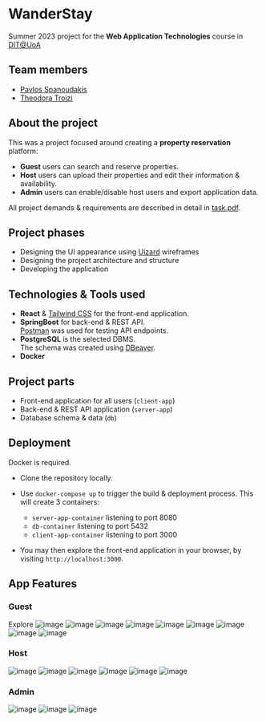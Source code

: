# WanderStay
Summer 2023 project for the **Web Application Technologies** course in [DIT@UoA](https://www.di.uoa.gr/en)

## Team members
- [Pavlos Spanoudakis](https://github.com/pspanoudakis)
- [Theodora Troizi](https://github.com/theodoratrz)

## About the project
This was a project focused around creating a **property reservation** platform:
- **Guest** users can search and reserve properties.
- **Host** users can upload their properties and edit their information & availability.
- **Admin** users can enable/disable host users and export application data.

All project demands & requirements are described in detail in [task.pdf](./task.pdf).

## Project phases
- Designing the UI appearance using [Uizard](https://uizard.io/) wireframes
- Designing the project architecture and structure
- Developing the application

## Technologies & Tools used
- **React** & [Tailwind CSS](https://tailwindcss.com/) for the front-end application.
- **SpringBoot** for back-end & REST API. \
[Postman](https://www.postman.com/) was used for testing API endpoints.
- **PostgreSQL** is the selected DBMS. \
The schema was created using [DBeaver](https://dbeaver.io/).
- **Docker**

## Project parts
- Front-end application for all users (`client-app`)
- Back-end & REST API application (`server-app`)
- Database schema & data (`db`)

## Deployment
Docker is required.
- Clone the repository locally.

- Use `docker-compose up` to trigger the build & deployment process.
This will create 3 containers:
    - `server-app-container` listening to port 8080
    - `db-container` listening to port 5432
    - `client-app-container` listening to port 3000
- You may then explore the front-end application in your browser, by visiting `http://localhost:3000`.

## App Features
### Guest
Explore 
![image](https://github.com/pspanoudakis/WanderStay/assets/52857036/f8362c84-92c7-4343-8f1d-5037b041661a)
![image](https://github.com/pspanoudakis/WanderStay/assets/52857036/90d53b6f-374c-4c37-b8f1-7a5fbbd909b2)
![image](https://github.com/pspanoudakis/WanderStay/assets/52857036/31f9cf2f-0d2d-40c8-bcfb-b5cafe47e059)
![image](https://github.com/pspanoudakis/WanderStay/assets/52857036/2577a26a-0c07-439b-9b4e-342da17b7f28)
![image](https://github.com/pspanoudakis/WanderStay/assets/52857036/84d90451-ea9f-4e99-b34f-a718315c688b)
![image](https://github.com/pspanoudakis/WanderStay/assets/52857036/376a3885-e545-43a0-ae39-4d9d94c40706)
![image](https://github.com/pspanoudakis/WanderStay/assets/52857036/dbf849b8-6932-4b28-8e24-170372781e53)
![image](https://github.com/pspanoudakis/WanderStay/assets/52857036/afb3a36d-e29b-415f-83a7-53fbe64c4410)
![image](https://github.com/pspanoudakis/WanderStay/assets/52857036/86fa7542-6d06-424a-b69c-78d429f783c9)

### Host
![image](https://github.com/pspanoudakis/WanderStay/assets/52857036/370e9a41-015f-495e-9ef6-bca6c724dd94)
![image](https://github.com/pspanoudakis/WanderStay/assets/52857036/2e9f330b-26ba-4295-acaa-b3d4d33af706)
![image](https://github.com/pspanoudakis/WanderStay/assets/52857036/cefeccf0-8353-4dbd-91ce-b483b6570ef3)
![image](https://github.com/pspanoudakis/WanderStay/assets/52857036/3166c71c-e4aa-4272-b4d7-cfc8f8984753)
![image](https://github.com/pspanoudakis/WanderStay/assets/52857036/62cbf98f-794c-4a9c-bb4b-0ea245e52f71)
![image](https://github.com/pspanoudakis/WanderStay/assets/52857036/e6dea92f-70b5-48ad-8c63-4659938cdae4)

### Admin
![image](https://github.com/pspanoudakis/WanderStay/assets/52857036/d414970e-ec23-4b1c-9920-106392654159)
![image](https://github.com/pspanoudakis/WanderStay/assets/52857036/9d5848fd-f723-4c48-9c87-25b2d5414683)
![image](https://github.com/pspanoudakis/WanderStay/assets/52857036/e79e7f1b-b1df-462c-91ff-2069b1de4326)
